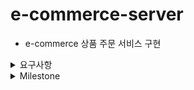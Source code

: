 # e-commerce-server
- e-commerce 상품 주문 서비스 구현

<details>
    <summary>요구사항</summary>

### Requirements
- 아래 4가지 API 구현
    - 포인트 충전 / 조회 API
    - 상품 조회 API
    - 주문 / 결제 API
    - 인기 판매 상품 조회 API
- 단위 테스트 작성 
- 멀티 인스턴스 환경 및 동시성 이슈 고려 

### API Specs

1️⃣**잔액 충전 / 조회 API**
- 결제에 사용될 금액을 충전하는 API 를 작성한다
- 사용자 식별자 및 충전할 금액을 받아 잔액을 충전한다
- 사용자 식별자를 통해 해당 사용자의 잔액을 조회한다

2️⃣**상품 조회 API**
- 상품 정보 ( ID, 이름, 가격, 잔여 수량 )을 조회하는 API 를 작성한다
- 조회 시점의 상품 별 잔여 수량이 정확해야 한다

3️⃣**주문 / 결제 API**
- 사용자 식별자와 (상품 ID, 수량) 목록을 입력 받아 주문하고 결제를 수행하는 API 를 작성한다
- 결제는 기 충전된 잔액을 기반으로 수행하며 성공할 시 잔액을 차감해야 한다
- 데이터 분석을 위해 결제 성공 시에 실시간으로 주문 정보를 데이터 플랫폼에 전송한다

4️⃣**상위 상품 조회 API**
- 최근 3일간 가장 많이 팔린 상위 5개 상품 정보를 제공하는 API 를 작성한다

5️⃣**장바구니 관리**
- 사용자는 구매 이전에 관심 있는 상품들을 장바구니에 추가할 수 있다
- 사용자는 장바구니 조회 및 장바구니에 담긴 상품을 삭제할 수 있다
</details>


<details>
    <summary>Milestone</summary>

![milestone.png](docs/milestone.png)

### 1주차(2024-10-6~2024-10-11)
[issue1: 프로젝트 시작 및 초기 설정](https://github.com/wisdom08/ecommerce/issues/1#issue-2578965010)
- 요구사항 정리 및 마일스톤 작성
- 시퀀스 다이어그램
- ERD 설계
- 스웨거 셋팅 및 API 명세 작성
- mock API 작성
### 2주차(2024-10-12~2024-10-18)
[issue2: 기능 구현](https://github.com/wisdom08/ecommerce/issues/2#issue-2578965698)
- 포인트 조회/충전 API
- 상품 정보 조회 API
- 포인트 기반으로 하는 상품 주문 API
- 인기 판매 상품 조회 API
- 장바구니 조회/추가/삭제 API

### 3주차(2024-10-19~2024-10-25)
[issue3: 기능 고도화 및 리팩토링](https://github.com/wisdom08/ecommerce/issues/3#issue-2578965908)
- 주문 정보 -> 데이터 플랫폼(애플리케이션 외부)로 전송
- 동시에 여러 주문이 들어왔을 때 유저의 보유 잔고에 대한 동시성 처리
- 각 상품의 재고 관리가 정상적으로 이루어져서 잘못된 주문이 발생하지 않도록 처리
- 조회 시점의 상품 별 잔여 수량이 정확하도록 처리

</details>
